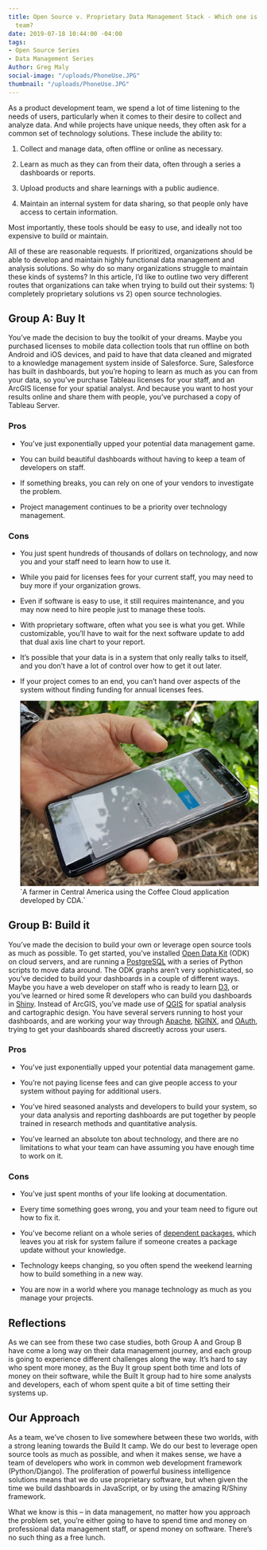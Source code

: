 ```yaml
---
title: Open Source v. Proprietary Data Management Stack - Which one is right for your
  team?
date: 2019-07-18 10:44:00 -04:00
tags:
- Open Source Series
- Data Management Series
Author: Greg Maly
social-image: "/uploads/PhoneUse.JPG"
thumbnail: "/uploads/PhoneUse.JPG"
---
```


As a product development team, we spend a lot of time listening to the needs of users, particularly when it comes to their desire to collect and analyze data. And while projects have unique needs, they often ask for a common set of technology solutions. These include the ability to:

1. Collect and manage data, often offline or online as necessary.

2. Learn as much as they can from their data, often through a series a dashboards or reports.

3. Upload products and share learnings with a public audience.

4. Maintain an internal system for data sharing, so that people only have access to certain information.

Most importantly, these tools should be easy to use, and ideally not too expensive to build or maintain.

All of these are reasonable requests. If prioritized, organizations should be able to develop and maintain highly functional data management and analysis solutions. So why do so many organizations struggle to maintain these kinds of systems?
In this article, I’d like to outline two very different routes that organizations can take when trying to build out their systems: 1) completely proprietary solutions vs 2) open source technologies.

## Group A: Buy It

You’ve made the decision to buy the toolkit of your dreams. Maybe you purchased licenses to mobile data collection tools that run offline on both Android and iOS devices, and paid to have that data cleaned and migrated to a knowledge management system inside of Salesforce. Sure, Salesforce has built in dashboards, but you’re hoping to learn as much as you can from your data, so you’ve purchase Tableau licenses for your staff, and an ArcGIS license for your spatial analyst. And because you want to host your results online and share them with people, you’ve purchased a copy of Tableau Server.

### Pros

* You’ve just exponentially upped your potential data management game.

* You can build beautiful dashboards without having to keep a team of developers on staff.

* If something breaks, you can rely on one of your vendors to investigate the problem.

* Project management continues to be a priority over technology management.

### Cons

* You just spent hundreds of thousands of dollars on technology, and now you and your staff need to learn how to use it.

* While you paid for licenses fees for your current staff, you may need to buy more if your organization grows.

* Even if software is easy to use, it still requires maintenance, and you may now need to hire people just to manage these tools.

* With proprietary software, often what you see is what you get. While customizable, you’ll have to wait for the next software update to add that dual axis line chart to your report.

* It’s possible that your data is in a system that only really talks to itself, and you don’t have a lot of control over how to get it out later.

* If your project comes to an end, you can’t hand over aspects of the system without finding funding for annual licenses fees.

  ![PhoneUse.JPG](/uploads/PhoneUse.JPG)\`A farmer in Central America using the Coffee Cloud application developed by CDA.\`

## Group B: Build it

You’ve made the decision to build your own or leverage open source tools as much as possible. To get started, you’ve installed [Open Data Kit](https://dai-global-digital.com/data-collection-with-opendatakit.html) (ODK) on cloud servers, and are running a [PostgreSQL](https://www.postgresql.org/) with a series of Python scripts to move data around. The ODK graphs aren’t very sophisticated, so you’ve decided to build your dashboards in a couple of different ways. Maybe you have a web developer on staff who is ready to learn [D3](https://d3js.org/), or you’ve learned or hired some R developers who can build you dashboards in [Shiny](https://shiny.rstudio.com/). Instead of ArcGIS, you’ve made use of [QGIS](https://qgis.org/en/site/) for spatial analysis and cartographic design. You have several servers running to host your dashboards, and are working your way through [Apache](https://httpd.apache.org/), [NGINX](https://www.nginx.com/), and [OAuth](https://oauth.net/), trying to get your dashboards shared discreetly across your users.

### Pros

* You’ve just exponentially upped your potential data management game.

* You’re not paying license fees and can give people access to your system without paying for additional users.

* You’ve hired seasoned analysts and developers to build your system, so your data analysis and reporting dashboards are put together by people trained in research methods and quantitative analysis.

* You’ve learned an absolute ton about technology, and there are no limitations to what your team can have assuming you have enough time to work on it.

### Cons

* You’ve just spent months of your life looking at documentation.

* Every time something goes wrong, you and your team need to figure out how to fix it.

* You’ve become reliant on a whole series of [dependent packages](https://en.wikipedia.org/wiki/Dependency_hell), which leaves you at risk for system failure if someone creates a package update without your knowledge.

* Technology keeps changing, so you often spend the weekend learning how to build something in a new way.

* You are now in a world where you manage technology as much as you manage your projects.

## Reflections

As we can see from these two case studies, both Group A and Group B have come a long way on their data management journey, and each group is going to experience different challenges along the way. It’s hard to say who spent more money, as the Buy It group spent both time and lots of money on their software, while the Built It group had to hire some analysts and developers, each of whom spent quite a bit of time setting their systems up.

## Our Approach

As a team, we’ve chosen to live somewhere between these two worlds, with a strong leaning towards the Build It camp. We do our best to leverage open source tools as much as possible, and when it makes sense, we have a team of developers who work in common web development framework (Python/Django). The proliferation of powerful business intelligence solutions means that we do use proprietary software, but when given the time we build dashboards in JavaScript, or by using the amazing R/Shiny framework.

What we know is this – in data management, no matter how you approach the problem set, you’re either going to have to spend time and money on professional data management staff, or spend money on software. There’s no such thing as a free lunch.
